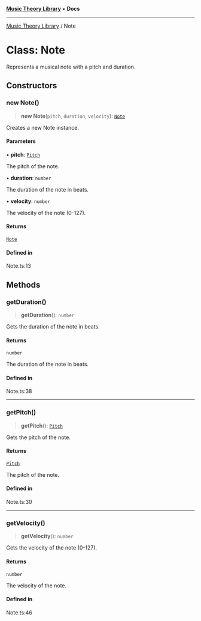 [**Music Theory Library**](../README.md) • **Docs**

***

[Music Theory Library](../README.md) / Note

# Class: Note

Represents a musical note with a pitch and duration.

## Constructors

### new Note()

> **new Note**(`pitch`, `duration`, `velocity`): [`Note`](Note.md)

Creates a new Note instance.

#### Parameters

• **pitch**: [`Pitch`](Pitch.md)

The pitch of the note.

• **duration**: `number`

The duration of the note in beats.

• **velocity**: `number`

The velocity of the note (0-127).

#### Returns

[`Note`](Note.md)

#### Defined in

Note.ts:13

## Methods

### getDuration()

> **getDuration**(): `number`

Gets the duration of the note in beats.

#### Returns

`number`

The duration of the note in beats.

#### Defined in

Note.ts:38

***

### getPitch()

> **getPitch**(): [`Pitch`](Pitch.md)

Gets the pitch of the note.

#### Returns

[`Pitch`](Pitch.md)

The pitch of the note.

#### Defined in

Note.ts:30

***

### getVelocity()

> **getVelocity**(): `number`

Gets the velocity of the note (0-127).

#### Returns

`number`

The velocity of the note.

#### Defined in

Note.ts:46
